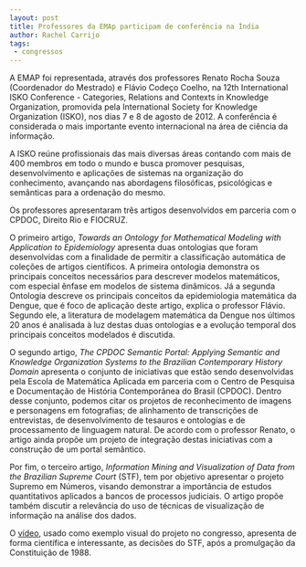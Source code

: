 ```yaml
---
layout: post
title: Professores da EMAp participam de conferência na Índia
author: Rachel Carrijo
tags:
 - congressos
---
```


A EMAP foi representada, através dos professores Renato Rocha Souza
(Coordenador do Mestrado) e Flávio Codeço Coelho, na 12th
International ISKO Conference - Categories, Relations and Contexts in
Knowledge Organization, promovida pela International Society for
Knowledge Organization (ISKO), nos dias 7 e 8 de agosto de 2012.  A
conferência é considerada o mais importante evento internacional na
área de ciência da informação.

A ISKO reúne profissionais das mais diversas áreas contando com mais
de 400 membros em todo o mundo e busca promover pesquisas,
desenvolvimento e aplicações de sistemas na organização do
conhecimento, avançando nas abordagens filosóficas, psicológicas e
semânticas para a ordenação do mesmo.

Os professores apresentaram três artigos desenvolvidos em parceria com
o CPDOC, Direito Rio e FIOCRUZ.
 
O primeiro artigo, *Towards an Ontology for Mathematical Modeling with
Application to Epidemiology* apresenta duas ontologias que foram
desenvolvidas com a finalidade de permitir a classificação automática
de coleções de artigos científicos. A primeira ontologia demonstra os
principais conceitos necessários para descrever modelos matemáticos,
com especial ênfase em modelos de sistema dinâmicos.  Já a segunda
Ontologia descreve os principais conceitos da epidemiologia matemática
da Dengue, que é foco de aplicação deste artigo, explica o professor
Flávio.  Segundo ele, a literatura de modelagem matemática da Dengue
nos últimos 20 anos é analisada à luz destas duas ontologias e a
evolução temporal dos principais conceitos modelados é discutida.

O segundo artigo, *The CPDOC Semantic Portal: Applying Semantic and
Knowledge Organization Systems to the Brazilian Contemporary History
Domain* apresenta o conjunto de iniciativas que estão sendo
desenvolvidas pela Escola de Matemática Aplicada em parceria com o
Centro de Pesquisa e Documentação de História Contemporânea do Brasil
(CPDOC).  Dentro desse conjunto, podemos citar os projetos de
reconhecimento de imagens e personagens em fotografias; de alinhamento
de transcrições de entrevistas, de desenvolvimento de tesauros e
ontologias e de processamento de linguagem natural.  De acordo com o
professor Renato, o artigo ainda propõe um projeto de integração
destas iniciativas com a construção de um portal semântico.

Por fim, o terceiro artigo, *Information Mining and Visualization of
Data from the Brazilian Supreme Court* (STF), tem por objetivo
apresentar o projeto Supremo em Números, visando demonstrar a
importância de estudos quantitativos aplicados a bancos de processos
judiciais. O artigo propõe também discutir a relevância do uso de
técnicas de visualização de informação na análise dos dados.

O [vídeo](http://youtu.be/ohZgKOxW9DA), usado como exemplo
visual do projeto no congresso, apresenta de forma científica e
interessante, as decisões do STF, após a promulgação da Constituição
de 1988.

